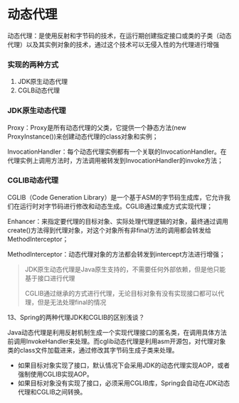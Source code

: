 # 动态代理

动态代理：是使用反射和字节码的技术，在运行期创建指定接口或类的子类（动态代理）以及其实例对象的技术，通过这个技术可以无侵入性的为代理进行增强

### 实现的两种方式

1. JDK原生动态代理
2. CGLB动态代理

### JDK原生动态代理

Proxy：Proxy是所有动态代理的父类，它提供一个静态方法(new ProxyInstance())来创建动态代理的class对象和实例；

InvocationHandler：每个动态代理实例都有一个关联的InvocationHandler。在代理实例上调用方法时，方法调用被转发到InvocationHandler的invoke方法；

### CGLIB动态代理

CGLIB（Code Generation Library）是一个基于ASM的字节码生成库，它允许我们在运行时对字节码进行修改和动态生成。CGLIB通过集成方式实现代理；

Enhancer：来指定要代理的目标对象、实际处理代理逻辑的对象，最终通过调用create()方法得到代理对象，对这个对象所有非final方法的调用都会转发给MethodInterceptor；

MethodInterceptor：动态代理对象的方法都会转发到intercept方法进行增强；



> JDK原生动态代理是Java原生支持的，不需要任何外部依赖，但是他只能基于接口进行代理
>
> CGLIB通过继承的方式进行代理，无论目标对象有没有实现接口都可以代理，但是无法处理final的情况

13、Spring的两种代理JDK和CGLIB的区别浅谈？

Java动态代理是利用反射机制生成一个实现代理接口的匿名类，在调用具体方法前调用InvokeHandler来处理。而cglib动态代理是利用asm开源包，对代理对象类的class文件加载进来，通过修改其字节码生成子类来处理。

- 如果目标对象实现了接口，默认情况下会采用JDK的动态代理实现AOP，或者强制使用CGLIB实现AOP。
- 如果目标对象没有实现了接口，必须采用CGLIB库，Spring会自动在JDK动态代理和CGLIB之间转换。

